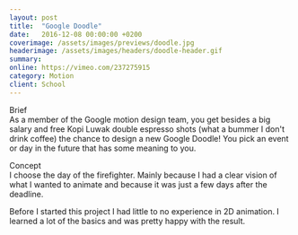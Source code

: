 ```yaml
---
layout: post
title:  "Google Doodle"
date:   2016-12-08 00:00:00 +0200
coverimage: /assets/images/previews/doodle.jpg
headerimage: /assets/images/headers/doodle-header.gif
summary:
online: https://vimeo.com/237275915
category: Motion
client: School
---
```


<span class="post-content-text-subtitle" >Brief</span><br/>
As a member of the Google motion design team, you get besides a big salary and free Kopi Luwak double espresso shots (what a bummer I don't drink coffee) the chance to design a new Google Doodle! You pick an event or day in the future that has some meaning to you.

<span class="post-content-text-subtitle" >Concept</span><br/>
I choose the day of the firefighter. Mainly because I had a clear vision of what I wanted to animate and because it was just a few days after the deadline.

Before I started this project I had little to no experience in 2D animation. I learned a lot of the basics and was pretty happy with the result.
